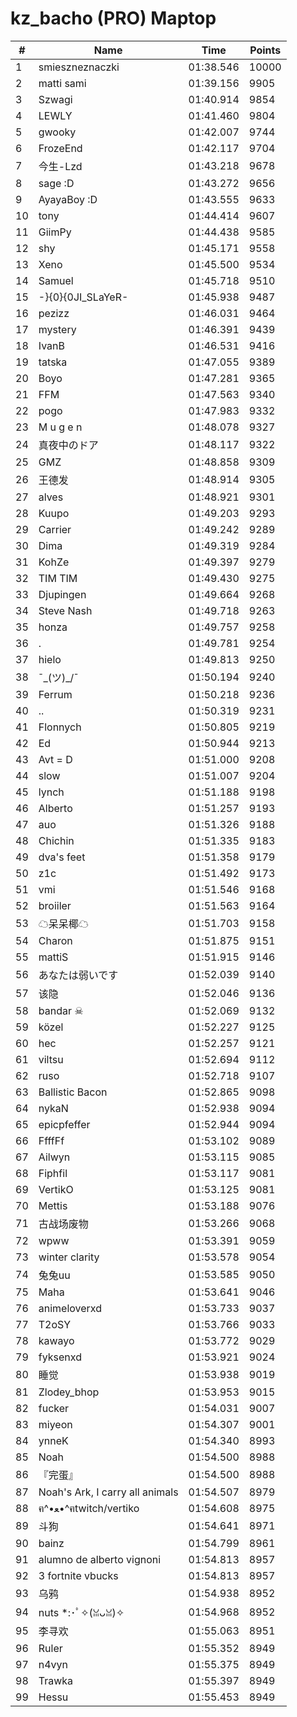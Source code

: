 # kz_bacho (PRO) Maptop

|  # | Name | Time | Points |
|-------------- | -------------- | -------------- | -------------- | 
| 1 | smieszneznaczki | 01:38.546 | 10000 | 
| 2 | matti sami | 01:39.156 | 9905 | 
| 3 | Szwagi | 01:40.914 | 9854 | 
| 4 | LEWLY | 01:41.460 | 9804 | 
| 5 | gwooky | 01:42.007 | 9744 | 
| 6 | FrozeEnd | 01:42.117 | 9704 | 
| 7 | 今生-Lzd | 01:43.218 | 9678 | 
| 8 | sage :D | 01:43.272 | 9656 | 
| 9 | AyayaBoy :D | 01:43.555 | 9633 | 
| 10 | tony | 01:44.414 | 9607 | 
| 11 | GiimPy | 01:44.438 | 9585 | 
| 12 | shy | 01:45.171 | 9558 | 
| 13 | Xeno | 01:45.500 | 9534 | 
| 14 | Samuel | 01:45.718 | 9510 | 
| 15 | -}{0}{0JI_SLaYeR- | 01:45.938 | 9487 | 
| 16 | pezizz | 01:46.031 | 9464 | 
| 17 | mystery | 01:46.391 | 9439 | 
| 18 | IvanB | 01:46.531 | 9416 | 
| 19 | tatska | 01:47.055 | 9389 | 
| 20 | Boyo | 01:47.281 | 9365 | 
| 21 | FFM | 01:47.563 | 9340 | 
| 22 | pogo | 01:47.983 | 9332 | 
| 23 | M u g e n | 01:48.078 | 9327 | 
| 24 | 真夜中のドア | 01:48.117 | 9322 | 
| 25 | GMZ | 01:48.858 | 9309 | 
| 26 | 王德发 | 01:48.914 | 9305 | 
| 27 | alves | 01:48.921 | 9301 | 
| 28 | Kuupo | 01:49.203 | 9293 | 
| 29 | Carrier | 01:49.242 | 9289 | 
| 30 | Dima | 01:49.319 | 9284 | 
| 31 | KohZe | 01:49.397 | 9279 | 
| 32 | TIM TIM | 01:49.430 | 9275 | 
| 33 | Djupingen | 01:49.664 | 9268 | 
| 34 | Steve Nash | 01:49.718 | 9263 | 
| 35 | honza | 01:49.757 | 9258 | 
| 36 | . | 01:49.781 | 9254 | 
| 37 | hielo | 01:49.813 | 9250 | 
| 38 | ¯\_(ツ)_/¯ | 01:50.194 | 9240 | 
| 39 | Ferrum | 01:50.218 | 9236 | 
| 40 | .. | 01:50.319 | 9231 | 
| 41 | Flonnych | 01:50.805 | 9219 | 
| 42 | Ed | 01:50.944 | 9213 | 
| 43 | Avt = D | 01:51.000 | 9208 | 
| 44 | slow | 01:51.007 | 9204 | 
| 45 | lynch | 01:51.188 | 9198 | 
| 46 | Alberto | 01:51.257 | 9193 | 
| 47 | auo | 01:51.326 | 9188 | 
| 48 | Chichin | 01:51.335 | 9183 | 
| 49 | dva's feet | 01:51.358 | 9179 | 
| 50 | z1c | 01:51.492 | 9173 | 
| 51 | vmi | 01:51.546 | 9168 | 
| 52 | broiiler | 01:51.563 | 9164 | 
| 53 | ☁呆呆椰☁ | 01:51.703 | 9158 | 
| 54 | Charon | 01:51.875 | 9151 | 
| 55 | mattiS | 01:51.915 | 9146 | 
| 56 | あなたは弱いです | 01:52.039 | 9140 | 
| 57 | 该隐 | 01:52.046 | 9136 | 
| 58 | bandar ☠ | 01:52.069 | 9132 | 
| 59 | közel | 01:52.227 | 9125 | 
| 60 | hec | 01:52.257 | 9121 | 
| 61 | viltsu | 01:52.694 | 9112 | 
| 62 | ruso | 01:52.718 | 9107 | 
| 63 | Ballistic Bacon | 01:52.865 | 9098 | 
| 64 | nykaN | 01:52.938 | 9094 | 
| 65 | epicpfeffer | 01:52.944 | 9094 | 
| 66 | FfffFf | 01:53.102 | 9089 | 
| 67 | Ailwyn | 01:53.115 | 9085 | 
| 68 | Fiphfil | 01:53.117 | 9081 | 
| 69 | VertikO | 01:53.125 | 9081 | 
| 70 | Mettis | 01:53.188 | 9076 | 
| 71 | 古战场废物 | 01:53.266 | 9068 | 
| 72 | wpww | 01:53.391 | 9059 | 
| 73 | winter clarity | 01:53.578 | 9054 | 
| 74 | 兔兔uu | 01:53.585 | 9050 | 
| 75 | Maha | 01:53.641 | 9046 | 
| 76 | animeloverxd | 01:53.733 | 9037 | 
| 77 | T2oSY | 01:53.766 | 9033 | 
| 78 | kawayo | 01:53.772 | 9029 | 
| 79 | fyksenxd | 01:53.921 | 9024 | 
| 80 | 睡觉 | 01:53.938 | 9019 | 
| 81 | Zlodey_bhop | 01:53.953 | 9015 | 
| 82 | fucker | 01:54.031 | 9007 | 
| 83 | miyeon | 01:54.307 | 9001 | 
| 84 | ynneK | 01:54.340 | 8993 | 
| 85 | Noah | 01:54.500 | 8988 | 
| 86 | 『完蛋』 | 01:54.500 | 8988 | 
| 87 | Noah's Ark, I carry all animals | 01:54.507 | 8979 | 
| 88 | ฅ^•ﻌ•^ฅtwitch/vertiko | 01:54.608 | 8975 | 
| 89 | 斗狗 | 01:54.641 | 8971 | 
| 90 | bainz | 01:54.799 | 8961 | 
| 91 | alumno de alberto vignoni | 01:54.813 | 8957 | 
| 92 | 3 fortnite vbucks | 01:54.813 | 8957 | 
| 93 | 乌鸦 | 01:54.938 | 8952 | 
| 94 | nuts *:･ﾟ✧(ꈍᴗꈍ)✧ | 01:54.968 | 8952 | 
| 95 | 李寻欢 | 01:55.063 | 8951 | 
| 96 | Ruler | 01:55.352 | 8949 | 
| 97 | n4vyn | 01:55.375 | 8949 | 
| 98 | Trawka | 01:55.397 | 8949 | 
| 99 | Hessu | 01:55.453 | 8949 | 

